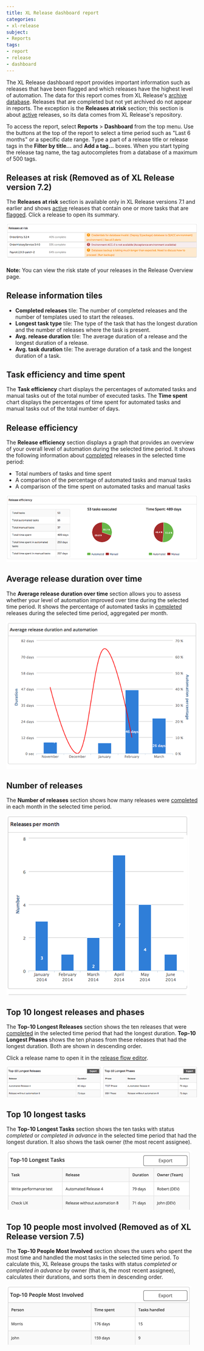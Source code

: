 ```yaml
---
title: XL Release dashboard report
categories:
- xl-release
subject:
- Reports
tags:
- report
- release
- dashboard
---
```


The XL Release dashboard report provides important information such as releases that have been flagged and which releases have the highest level of automation. The data for this report comes from XL Release's [archive database](/xl-release/concept/how-archiving-works.html). Releases that are completed but not yet archived do not appear in reports. The exception is the **Releases at risk** section; this section is about [active](/xl-release/concept/release-life-cycle.html) releases, so its data comes from XL Release's repository.

To access the report, select **Reports** > **Dashboard** from the top menu. Use the buttons at the top of the report to select a time period such as "Last 6 months" or a specific date range. Type a part of a release title or release tags in the **Filter by title...** and **Add a tag...** boxes. When you start typing the release tag name, the tag autocompletes from a database of a maximum of 500 tags.

## Releases at risk (Removed as of XL Release version 7.2)

The **Releases at risk** section is available only in XL Release versions 7.1 and earlier and shows [active](/xl-release/concept/release-life-cycle.html) releases that contain one or more tasks that are [flagged](/xl-release/concept/xl-release-task-overview.html#task-details). Click a release to open its summary.

![Releases at risk](../images/dashboard-releases-at-risk.png)

**Note:** You can view the risk state of your releases in the Release Overview page.

## Release information tiles

* **Completed releases** tile: The number of completed releases and the number of templates used to start the releases.
* **Longest task type** tile: The type of the task that has the longest duration and the number of releases where the task is present.
* **Avg. release duration** tile: The average duration of a release and the longest duration of a release.
* **Avg. task duration** tile: The average duration of a task and the longest duration of a task.

## Task efficiency and time spent

The **Task efficiency** chart displays the percentages of automated tasks and manual tasks out of the total number of executed tasks. The **Time spent** chart displays the percentages of time spent for automated tasks and manual tasks out of the total number of days.

## Release efficiency

The **Release efficiency** section displays a graph that provides an overview of your overall level of automation during the selected time period. It shows the following information about [completed](/xl-release/concept/release-life-cycle.html) releases in the selected time period:

* Total numbers of tasks and time spent
* A comparison of the percentage of automated tasks and manual tasks
* A comparison of the time spent on automated tasks and manual tasks

![Releases efficiency](../images/dashboard-release-efficiency.png)

## Average release duration over time

The **Average release duration over time** section allows you to assess whether your level of automation improved over time during the selected time period. It shows the percentage of automated tasks in [completed](/xl-release/concept/release-life-cycle.html) releases during the selected time period, aggregated per month.

![Average release duration and automation](../images/dashboard-release-duration.png)

## Number of releases

The **Number of releases** section shows how many releases were [completed](/xl-release/concept/release-life-cycle.html) in each month in the selected time period.

![Releases per month](../images/dashboard-release-number.png)

## Top 10 longest releases and phases

The **Top-10 Longest Releases** section shows the ten releases that were [completed](/xl-release/concept/release-life-cycle.html) in the selected time period that had the longest duration. **Top-10 Longest Phases** shows the ten phases from these releases that had the longest duration. Both are shown in descending order.

Click a release name to open it in the [release flow editor](/xl-release/how-to/using-the-release-flow-editor.html).

![Top-10 Longest Releases and Phases](../images/dashboard-longest-releases-phases.png)

## Top 10 longest tasks

The **Top-10 Longest Tasks** section shows the ten tasks with status *completed* or *completed in advance* in the selected time period that had the longest duration. It also shows the task owner (the most recent assignee).

![Top-10 Longest Tasks](../images/dashboard-longest-tasks.png)

## Top 10 people most involved (Removed as of XL Release version 7.5)

The **Top-10 People Most Involved** section shows the users who spent the most time and handled the most tasks in the selected time period. To calculate this, XL Release groups the tasks with status *completed* or *completed in advance* by owner (that is, the most recent assignee), calculates their durations, and sorts them in descending order.

![Most involved people](../images/dashboard-most-involved-people.png)
